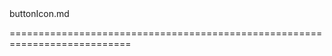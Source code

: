 <!--**
/*-------------------------------------------
    Auto-generated file. Do not modify.
-------------------------------------------

**-->
<!--merge--><!--/merge-->
<!--dep-->buttonIcon.md<!--/dep-->
===========================================================================
